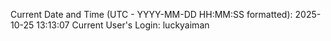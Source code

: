 Current Date and Time (UTC - YYYY-MM-DD HH:MM:SS formatted): 2025-10-25 13:13:07
Current User's Login: luckyaiman
